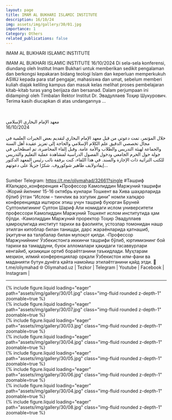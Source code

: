 ```yaml
---
layout: page
title: IMAM AL BUKHARI ISLAMIC INSTITUTE
description: 16/10/24
img: assets/img/gallery/30/01.jpg
importance: 1
Category: Others
related_publications: false
---
```


<p class="distill-post-title">IMAM AL BUKHARI ISLAMIC INSTITUTE</p>

IMAM AL BUKHARI ISLAMIC INSTITUTE
16/10/2024
Di sela-sela konferensi, diundang oleh Institut Imam Bukhari untuk memberikan sedikit pengalaman dan berkongsi kepakaran bidang teologi Islam dan keperluan memperkukuh ASWJ kepada para staf pengajar, mahasiswa dan umat, sebelum memberi kuliah diajak keliling kampus dan masuk kelas melihat proses pembelajaran kitab-kitab turas yang berijaza dan bersanad.
Dalam perjumpaan ini didampingi oleh Timbalan Rektor Institut Dr. Эвадуллаев Тоҳир Шукурович. Terima kasih diucapkan di atas undangannya ...

<div class="rtl">
<br>
<br>
معهد الإمام البخاري الإسلامي  
<br>

</div>
16/10/2024  
<div class="rtl">
<br>
خلال المؤتمر، تمت دعوتي من قبل معهد الإمام البخاري لتقديم بعض الخبرات العلمية في مجال تخصصي الدقيق علم الكلام الإسلامي والحاجة إلى تعزيز عقيدة أهل السنة والجماعة لهيئة التدريس والطلاب والأمة عامة. وقبل إلقاء المحاضرة، تم اصطحابي في جولة حول الحرم الجامعي ودخول الفصول الدراسية لمشاهدة عملية التعليم والتدريس للكتب التراثية ذات الإجازة والسند.  
في هذا اللقاء، كنت برفقة نائب رئيس المعهد الدكتور إيفادولايف طاهير شوكوروف. شكرًا جزيلًا على دعوتهم...
<br>
<br>
</div>

Sumber Telegram:
https://t.me/oliymahad/32661?single
#Ташриф #Халқаро_конференция
▪️Профессор Камолиддин Маржуний ташрифи
▫️Жорий йилнинг 15-16 октябрь кунлари Тошкент ва Хива шаҳарларида бўлиб ўтган “Ислом – тинчлик ва эзгулик дини” номли халқаро конференцияда иштирок этиш учун ташриф буюрган Бруней Султонлигининг Султон Шариф Али номидаги ислом университети профессори Камолиддин Маржуний Тошкент ислом институтида ҳам бўлди.
▫️Камолиддин Маржуний проректор Тоҳир Эвадуллаев ҳамроҳлигида институт тарихи ва фаолияти, устозлар томонидан нашр этилган китоблар билан танишди, дарс жараёнларида қатнашиб, ўқитувчи ва талабалар билан мулоқот қилди.
▫️Профессор Маржунийнинг Ўзбекистонга иккинчи ташрифи бўлиб, юртимизнинг бой тарихи ва тамаддуни, буюк алломалари ҳақидаги тасаввурлари кенгайиб, қизиқиши ортиб бораётганини таъкидлади. Муҳтарам меҳмон, илмий конференциялар орқали Ўзбекистон илм-фани ва маданияти бутун дунёга қайта намойиш этилаётганини қайд этди.
🔗 t.me/oliymahad
🌐 Oliymahad.uz | Tezkor | Telegram | Youtube | Facebook | Instagram |

---

<div class="row mt-3">
    <div class="col-sm mt-3 mt-md-0">
        {% include figure.liquid loading="eager" path="assets/img/gallery/30/01.jpg" class="img-fluid rounded z-depth-1" zoomable=true %}
    </div>
        <div class="col-sm mt-3 mt-md-0">
        {% include figure.liquid loading="eager" path="assets/img/gallery/30/07.jpg" class="img-fluid rounded z-depth-1" zoomable=true %}
    </div>
    <div class="col-sm mt-3 mt-md-0">
        {% include figure.liquid loading="eager" path="assets/img/gallery/30/03.jpg" class="img-fluid rounded z-depth-1" zoomable=true %}
    </div>
</div>

<div class="row mt-3">
    <div class="col-sm mt-3 mt-md-0">
        {% include figure.liquid loading="eager" path="assets/img/gallery/30/04.jpg" class="img-fluid rounded z-depth-1" zoomable=true %}
    </div>
    <div class="col-sm mt-3 mt-md-0">
        {% include figure.liquid loading="eager" path="assets/img/gallery/30/05.jpg" class="img-fluid rounded z-depth-1" zoomable=true %}
    </div>
    <div class="col-sm mt-3 mt-md-0">
        {% include figure.liquid loading="eager" path="assets/img/gallery/30/06.jpg" class="img-fluid rounded z-depth-1" zoomable=true %}
    </div>
</div>

<div class="row mt-3">
    <div class="col-sm mt-3 mt-md-0">
        {% include figure.liquid loading="eager" path="assets/img/gallery/30/04.jpg" class="img-fluid rounded z-depth-1" zoomable=true %}
    </div>
    <div class="col-sm mt-3 mt-md-0">
        {% include figure.liquid loading="eager" path="assets/img/gallery/30/08.jpg" class="img-fluid rounded z-depth-1" zoomable=true %}
    </div>
</div>
